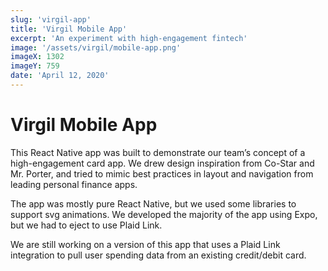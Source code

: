 ```yaml
---
slug: 'virgil-app'
title: 'Virgil Mobile App'
excerpt: 'An experiment with high-engagement fintech'
image: '/assets/virgil/mobile-app.png'
imageX: 1302
imageY: 759
date: 'April 12, 2020'
---
```


# Virgil Mobile App

This React Native app was built to demonstrate our team’s concept of
a high-engagement card app. We drew design inspiration from Co-Star
and Mr. Porter, and tried to mimic best practices in layout and
navigation from leading personal finance apps.

The app was mostly pure React Native, but we used some libraries to
support svg animations. We developed the majority of the app using
Expo, but we had to eject to use Plaid Link.

We are still working on a version of this app that uses a Plaid Link
integration to pull user spending data from an existing credit/debit
card.